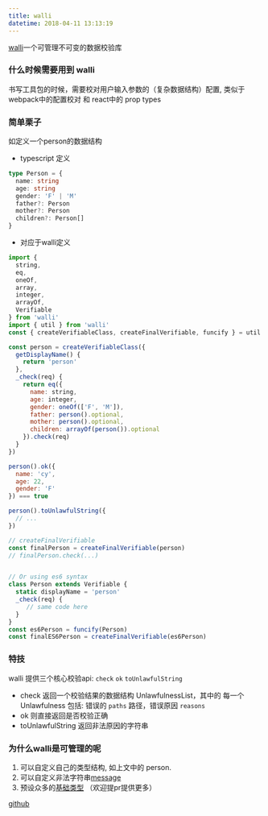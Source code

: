 ```yaml
---
title: walli
datetime: 2018-04-11 13:13:19
---
```


[walli](https://github.com/imcuttle/walli)一个可管理不可变的数据校验库

### 什么时候需要用到 walli
  书写工具包的时候，需要校对用户输入参数的（复杂数据结构）配置,
  类似于webpack中的配置校对 和 react中的 prop types

### 简单栗子
如定义一个person的数据结构

- typescript 定义
```typescript
type Person = {
  name: string
  age: string
  gender: 'F' | 'M'
  father?: Person
  mother?: Person
  children?: Person[]
}
```

- 对应于walli定义
```javascript
import {
  string,
  eq,
  oneOf,
  array,
  integer,
  arrayOf,
  Verifiable
} from 'walli'
import { util } from 'walli'
const { createVerifiableClass, createFinalVerifiable, funcify } = util

const person = createVerifiableClass({
  getDisplayName() {
    return 'person'
  },
  _check(req) {
    return eq({
      name: string,
      age: integer,
      gender: oneOf(['F', 'M']),
      father: person().optional,
      mother: person().optional,
      children: arrayOf(person()).optional
    }).check(req)
  }
})

person().ok({
  name: 'cy',
  age: 22,
  gender: 'F'
}) === true

person().toUnlawfulString({
  // ...
})

// createFinalVerifiable
const finalPerson = createFinalVerifiable(person)
// finalPerson.check(...)


// Or using es6 syntax
class Person extends Verifiable {
  static displayName = 'person'
  _check(req) {
     // same code here
  }
}
const es6Person = funcify(Person)
const finalES6Person = createFinalVerifiable(es6Person)
```

### 特技
 walli 提供三个核心校验api: `check` `ok`  `toUnlawfulString`

* check
返回一个校验结果的数据结构 UnlawfulnessList，其中的 每一个 Unlawfulness 包括: 错误的 `paths` 路径，错误原因 `reasons`
* ok
则直接返回是否校验正确
* toUnlawfulString
返回非法原因的字符串

### 为什么walli是可管理的呢

1. 可以自定义自己的类型结构, 如上文中的 person.
2. 可以自定义非法字符串[message](https://imcuttle.github.io/walli/classes/_reasons_reason_.reason.html#message)
3. 预设众多的[基础类型](https://imcuttle.github.io/walli/globals.html) （欢迎提pr提供更多）

[github](https://github.com/imcuttle/walli)